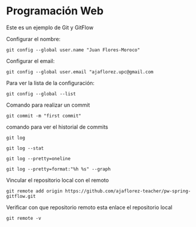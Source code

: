 # Programación Web

Este es un ejemplo de Git y GitFlow

Configurar el nombre:

`git config --global user.name "Juan Flores-Moroco"`

Configurar el email:

`git config --global user.email "ajaflorez.upc@gmail.com`

Para ver la lista de la configuración:

`git config --global --list`

Comando para realizar un commit

`git commit -m "first commit"`

comando para ver el historial de commits

`git log`

`git log --stat`

`git log --pretty=oneline`

`git log --pretty=format:"%h %s" --graph`

Vincular el repositorio local con el remoto

`git remote add origin https://github.com/ajaflorez-teacher/pw-spring-gitflow.git`

Verificar con que repositorio remoto esta enlace el repositorio local

`git remote -v`